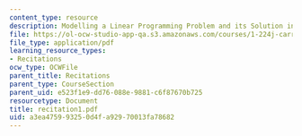 ```yaml
---
content_type: resource
description: Modelling a Linear Programming Problem and its Solution in Excel.
file: https://ol-ocw-studio-app-qa.s3.amazonaws.com/courses/1-224j-carrier-systems-fall-2003/a3ea475993250d4fa92970013fa78682_recitation1.pdf
file_type: application/pdf
learning_resource_types:
- Recitations
ocw_type: OCWFile
parent_title: Recitations
parent_type: CourseSection
parent_uid: e523f1e9-dd76-088e-9881-c6f87670b725
resourcetype: Document
title: recitation1.pdf
uid: a3ea4759-9325-0d4f-a929-70013fa78682
---
```

